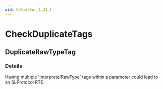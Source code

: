 ```yaml
---
uid: Validator_1_31_1
---
```


# CheckDuplicateTags

## DuplicateRawTypeTag

<!-- Description, Properties, ... sections are auto-generated. -->
<!-- REPLACE ME AUTO-GENERATION -->

### Details

Having multiple 'Interprete/RawType' tags within a parameter could lead to an SLProtocol RTE.

<!-- Uncomment to add example code -->
<!--### Example code-->
